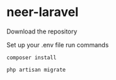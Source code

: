# neer-laravel
 Download the repository
 
 Set up your .env file
 run commands 

 ```
 composer install
 ```

 ```
 php artisan migrate
 ```